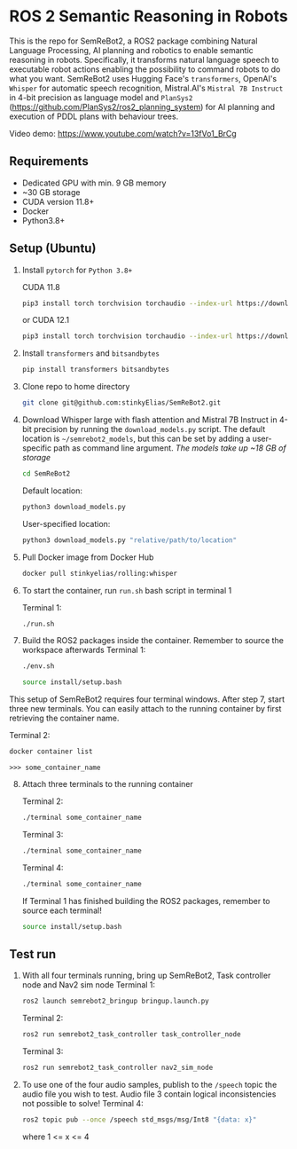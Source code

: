 # ROS 2 Semantic Reasoning in Robots
This is the repo for SemReBot2, a ROS2 package combining Natural Language Processing, AI planning and robotics to enable semantic reasoning in robots. Specifically, it transforms natural language speech to executable robot actions enabling the possibility to command robots to do what you want. SemReBot2 uses Hugging Face's `transformers`, OpenAI's `Whisper` for automatic speech recognition, Mistral.AI's `Mistral 7B Instruct` in 4-bit precision as language model and `PlanSys2` (https://github.com/PlanSys2/ros2_planning_system) for AI planning and execution of PDDL plans with behaviour trees.

Video demo: https://www.youtube.com/watch?v=13fVo1_BrCg

## Requirements
- Dedicated GPU with min. 9 GB memory
- ~30 GB storage
- CUDA version 11.8+
- Docker
- Python3.8+

## Setup (Ubuntu)
1. Install `pytorch` for `Python 3.8+`
    
    CUDA 11.8
    ```bash
    pip3 install torch torchvision torchaudio --index-url https://download.pytorch.org/whl/cu118
    ```
    or CUDA 12.1
    ```bash
    pip3 install torch torchvision torchaudio --index-url https://download.pytorch.org/whl/cu121
    ```
2. Install `transformers` and `bitsandbytes`
    ```bash
    pip install transformers bitsandbytes
    ```

3. Clone repo to home directory
    ```bash
    git clone git@github.com:stinkyElias/SemReBot2.git
    ```

4. Download Whisper large with flash attention and Mistral 7B Instruct in 4-bit precision by running the `download_models.py` script. The default location is `~/semrebot2_models`, but this can be set by adding a user-specific path as command line argument. _The models take up ~18 GB of storage_

    ```bash
    cd SemReBot2
    ```

    Default location:
    ```bash
    python3 download_models.py
    ```
    User-specified location:
    ```bash
    python3 download_models.py "relative/path/to/location"
    ```

5. Pull Docker image from Docker Hub
    ```bash
    docker pull stinkyelias/rolling:whisper
    ```

6. To start the container, run `run.sh` bash script in terminal 1
    
    Terminal 1:
    ```bash
    ./run.sh
    ```

7. Build the ROS2 packages inside the container. Remember to source the workspace afterwards
    Terminal 1:
    ```bash
    ./env.sh
    ```
    ```bash
    source install/setup.bash
    ```

This setup of SemReBot2 requires four terminal windows. After step 7, start three new terminals. You can easily attach to the running container by first retrieving the container name.

Terminal 2:
```bash
docker container list
```
`>>> some_container_name`

8. Attach three terminals to the running container
    
    Terminal 2:
    ```bash
    ./terminal some_container_name
    ```
    Terminal 3:
    ```bash
    ./terminal some_container_name
    ```
    Terminal 4:
    ```bash
    ./terminal some_container_name
    ```
    If Terminal 1 has finished building the ROS2 packages, remember to source each terminal!
    ```bash
    source install/setup.bash
    ```
## Test run
1. With all four terminals running, bring up SemReBot2, Task controller node and Nav2 sim node
    Terminal 1:
    ```bash
    ros2 launch semrebot2_bringup bringup.launch.py
    ```
    Terminal 2:
    ```bash
    ros2 run semrebot2_task_controller task_controller_node
    ```
    Terminal 3:
    ```bash
    ros2 run semrebot2_task_controller nav2_sim_node
    ```
2. To use one of the four audio samples, publish to the `/speech` topic the audio file you wish to test. Audio file 3 contain logical inconsistencies not possible to solve!
    Terminal 4:
    ```bash
    ros2 topic pub --once /speech std_msgs/msg/Int8 "{data: x}"
    ```
    where 1 <= x <= 4


